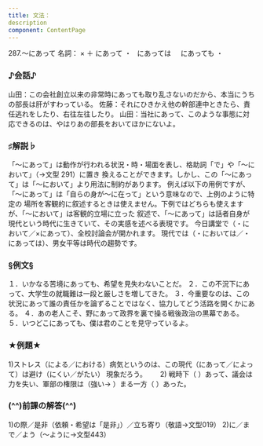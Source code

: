 ```yaml
---
title: 文法：
description
component: ContentPage
---
```



287.～にあって
名詞： × ＋ にあって ・
  にあっては  
  にあっても ・
### ♪会話♪
山田：この会社創立以来の非常時にあっても取り乱さないのだから、本当にうちの部長は肝がすわっている。 佐藤：それにひきかえ他の幹部連中ときたら、責任逃れをしたり、右往左往したり。 山田：当社にあって、このような事態に対応できるのは、やはりあの部長をおいてほかにないよ。
### ♯解説♭
「～にあって」は動作が行われる状況・時・場面を表し、格助詞「で」や「～において」（→文型 291）に置き 換えることができます。しかし、この「～にあって」は「～において」より用法に制約があります。
例えば以下の用例ですが、「～にあって」は「自らの身が～に在って」という意味なので、上例のように特定の 場所を客観的に叙述するときは使えません。下例ではどちらも使えますが、「～において」は客観的立場に立った 叙述で、「～にあって」は話者自身が現代という時代に生きていて、その実感を述べる表現です。
今日講堂で（・において／×にあって）、全校討論会が開かれます。 現代では（・においては／・にあっては）、男女平等は時代の趨勢です。
### §例文§
１．いかなる苦境にあっても、希望を見失わないことだ。
２．この不況下にあって、大学生の就職難は一段と厳しさを増してきた。
３．今重要なのは、この状況にあって誰の責任かを論ずることではなく、協力してどう活路を開くかにある。
４．あの老人こそ、野にあって政界を裏で操る戦後政治の黒幕である。
５．いつどこにあっても、僕は君のことを見守っているよ。
### ★例題★
1)ストレス（による／における）病気というのは、この現代（にあって／によって）は避け（にくい／がたい）
現象だろう。      
2) 戦時下（ ）あって、議会は力を失い、軍部の権限は（強い→ ）まる一方（ ）あった。
### (^^)前課の解答(^^)
1)の際／是非（依頼・希望は「是非」）／立ち寄り（敬語→文型019）
2)に／まで／よう（～ように→文型443）
